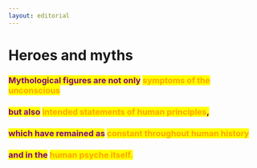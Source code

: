 ```yaml
---
layout: editorial
---
```


# Heroes and myths

### <mark style="color:purple;">Mythological figures are not only</mark> <mark style="color:orange;">symptoms of the unconscious</mark>&#x20;

### <mark style="color:purple;">but also</mark> <mark style="color:orange;">intended statements of human principles</mark><mark style="color:purple;">,</mark>&#x20;

### <mark style="color:purple;">which have remained as</mark> <mark style="color:orange;">constant throughout human history</mark>&#x20;

### <mark style="color:purple;">and in the</mark> <mark style="color:orange;">human psyche itself.</mark>

